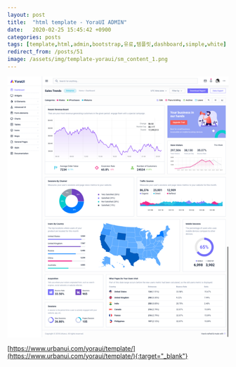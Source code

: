 ```yaml
---
layout: post
title:  "html template - YoraUI ADMIN"
date:   2020-02-25 15:45:42 +0900
categories: posts
tags: [template,html,admin,bootstrap,유료,템플릿,dashboard,simple,white]
redirect_from: /posts/51
image: /assets/img/template-yoraui/sm_content_1.png
--- 
```


![yoraui admin template](/assets/img/template-yoraui/content_1.png)

[https://www.urbanui.com/yoraui/template/](https://www.urbanui.com/yoraui/template/){:target="_blank"}